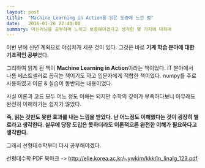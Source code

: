 ```yaml
---
layout: post
title:  "Machine Learning in Action을 읽은 도중에 느낀 점"
date:   2016-01-26 22:40:00
summary: 머신러닝을 공부하며 느끼고 보충해야겠다고 생각한 몇 가지에 대하여
---
```


이번 년에 신년 계획으로 야심차게 세운 것이 있다. 그것은 바로 **기계 학습 분야에 대한 기초적인 공부**였다.

그리하여 읽게 된 책이 **Machine Learning in Action**이라는 책이었다. IT 분야에서 나름 베스트셀러로 꼽히는 책이기도 하고 입문자에게 적합한 책이었다. numpy를 주로 사용하였고 이론 & 실습이 동반되는 내용이었다. 

사실 이론과 코드 모두 어느 정도 이해는 되지만 수학의 깊이가 부족하다보니 아무래도 완전히 이해하기는 쉽지가 않았다.

**즉, 읽는 것만도 못한 효과를 내는 느낌을 받았다. 난 어느정도 이해했다는 것이 굉장히 별로라고 생각한다. 실무에 당장 도입은 못하더라도 이론적으론 완전한 이해가 필요하다고 생각한다.**

그래서 선형대수학부터 다시 공부해야겠다.

선형대수학 PDF 북마크 -> http://elie.korea.ac.kr/~ywkim/kkk/ln_linalg_123.pdf
